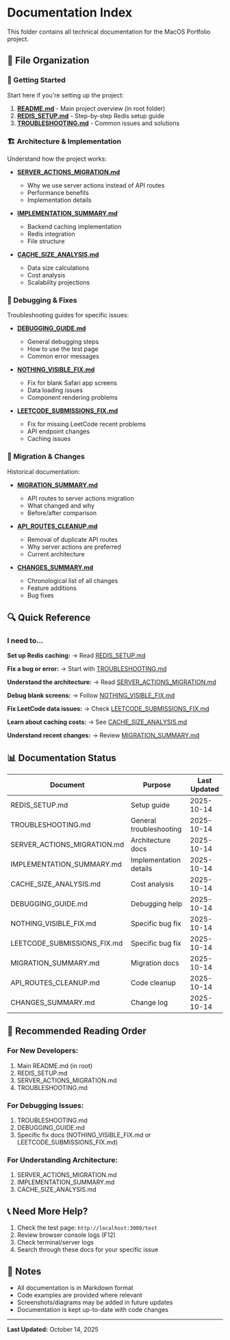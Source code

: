 # Documentation Index

This folder contains all technical documentation for the MacOS Portfolio project.

## 📁 File Organization

### 🚀 Getting Started
Start here if you're setting up the project:

1. **[README.md](../README.md)** - Main project overview (in root folder)
2. **[REDIS_SETUP.md](REDIS_SETUP.md)** - Step-by-step Redis setup guide
3. **[TROUBLESHOOTING.md](TROUBLESHOOTING.md)** - Common issues and solutions

### 🏗️ Architecture & Implementation
Understand how the project works:

- **[SERVER_ACTIONS_MIGRATION.md](SERVER_ACTIONS_MIGRATION.md)**
  - Why we use server actions instead of API routes
  - Performance benefits
  - Implementation details

- **[IMPLEMENTATION_SUMMARY.md](IMPLEMENTATION_SUMMARY.md)**
  - Backend caching implementation
  - Redis integration
  - File structure

- **[CACHE_SIZE_ANALYSIS.md](CACHE_SIZE_ANALYSIS.md)**
  - Data size calculations
  - Cost analysis
  - Scalability projections

### 🐛 Debugging & Fixes
Troubleshooting guides for specific issues:

- **[DEBUGGING_GUIDE.md](DEBUGGING_GUIDE.md)**
  - General debugging steps
  - How to use the test page
  - Common error messages

- **[NOTHING_VISIBLE_FIX.md](NOTHING_VISIBLE_FIX.md)**
  - Fix for blank Safari app screens
  - Data loading issues
  - Component rendering problems

- **[LEETCODE_SUBMISSIONS_FIX.md](LEETCODE_SUBMISSIONS_FIX.md)**
  - Fix for missing LeetCode recent problems
  - API endpoint changes
  - Caching issues

### 📝 Migration & Changes
Historical documentation:

- **[MIGRATION_SUMMARY.md](MIGRATION_SUMMARY.md)**
  - API routes to server actions migration
  - What changed and why
  - Before/after comparison

- **[API_ROUTES_CLEANUP.md](API_ROUTES_CLEANUP.md)**
  - Removal of duplicate API routes
  - Why server actions are preferred
  - Current architecture

- **[CHANGES_SUMMARY.md](CHANGES_SUMMARY.md)**
  - Chronological list of all changes
  - Feature additions
  - Bug fixes

## 🔍 Quick Reference

### I need to...

**Set up Redis caching:**
→ Read [REDIS_SETUP.md](REDIS_SETUP.md)

**Fix a bug or error:**
→ Start with [TROUBLESHOOTING.md](TROUBLESHOOTING.md)

**Understand the architecture:**
→ Read [SERVER_ACTIONS_MIGRATION.md](SERVER_ACTIONS_MIGRATION.md)

**Debug blank screens:**
→ Follow [NOTHING_VISIBLE_FIX.md](NOTHING_VISIBLE_FIX.md)

**Fix LeetCode data issues:**
→ Check [LEETCODE_SUBMISSIONS_FIX.md](LEETCODE_SUBMISSIONS_FIX.md)

**Learn about caching costs:**
→ See [CACHE_SIZE_ANALYSIS.md](CACHE_SIZE_ANALYSIS.md)

**Understand recent changes:**
→ Review [MIGRATION_SUMMARY.md](MIGRATION_SUMMARY.md)

## 📊 Documentation Status

| Document | Purpose | Last Updated |
|----------|---------|--------------|
| REDIS_SETUP.md | Setup guide | 2025-10-14 |
| TROUBLESHOOTING.md | General troubleshooting | 2025-10-14 |
| SERVER_ACTIONS_MIGRATION.md | Architecture docs | 2025-10-14 |
| IMPLEMENTATION_SUMMARY.md | Implementation details | 2025-10-14 |
| CACHE_SIZE_ANALYSIS.md | Cost analysis | 2025-10-14 |
| DEBUGGING_GUIDE.md | Debugging help | 2025-10-14 |
| NOTHING_VISIBLE_FIX.md | Specific bug fix | 2025-10-14 |
| LEETCODE_SUBMISSIONS_FIX.md | Specific bug fix | 2025-10-14 |
| MIGRATION_SUMMARY.md | Migration docs | 2025-10-14 |
| API_ROUTES_CLEANUP.md | Code cleanup | 2025-10-14 |
| CHANGES_SUMMARY.md | Change log | 2025-10-14 |

## 🎯 Recommended Reading Order

### For New Developers:
1. Main README.md (in root)
2. REDIS_SETUP.md
3. SERVER_ACTIONS_MIGRATION.md
4. TROUBLESHOOTING.md

### For Debugging Issues:
1. TROUBLESHOOTING.md
2. DEBUGGING_GUIDE.md
3. Specific fix docs (NOTHING_VISIBLE_FIX.md or LEETCODE_SUBMISSIONS_FIX.md)

### For Understanding Architecture:
1. SERVER_ACTIONS_MIGRATION.md
2. IMPLEMENTATION_SUMMARY.md
3. CACHE_SIZE_ANALYSIS.md

## 📞 Need More Help?

1. Check the test page: `http://localhost:3000/test`
2. Review browser console logs (F12)
3. Check terminal/server logs
4. Search through these docs for your specific issue

## 📝 Notes

- All documentation is in Markdown format
- Code examples are provided where relevant
- Screenshots/diagrams may be added in future updates
- Documentation is kept up-to-date with code changes

---

**Last Updated:** October 14, 2025
